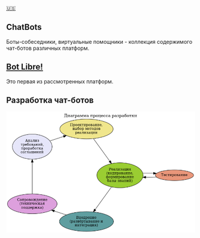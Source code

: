  [🇺🇸](README.en_US.md)
## ChatBots

Боты-собеседники, виртуальные помощники - коллекция содержимого чат-ботов различных платформ.

## [Bot Libre!](botlibre/)

Это первая из рассмотренных платформ.

## Разработка чат-ботов

![Процесс разработки](development.png)
